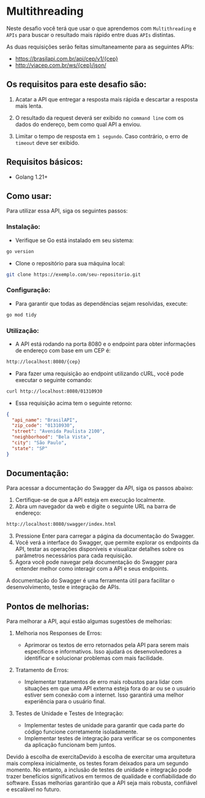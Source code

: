 # Multithreading
Neste desafio você terá que usar o que aprendemos com `Multithreading` e `APIs` para buscar o resultado mais rápido entre duas `APIs` distintas.

As duas requisições serão feitas simultaneamente para as seguintes APIs:

- https://brasilapi.com.br/api/cep/v1/{cep}
- http://viacep.com.br/ws/{cep}/json/

## Os requisitos para este desafio são:

1. Acatar a API que entregar a resposta mais rápida e descartar a resposta mais lenta.

2. O resultado da request deverá ser exibido no `command line` com os dados do endereço, bem como qual API a enviou.

3.  Limitar o tempo de resposta em `1 segundo`. Caso contrário, o erro de `timeout` deve ser exibido.

## Requisitos básicos:
- Golang 1.21+

## Como usar:
Para utilizar essa API, siga os seguintes passos:

### Instalação:
- Verifique se Go está instalado em seu sistema:
```BASH
go version
```

- Clone o repositório para sua máquina local:
```BASH
git clone https://exemplo.com/seu-repositorio.git
```

### Configuração: 
- Para garantir que todas as dependências sejam resolvidas, execute:
```BASH
go mod tidy
```

### Utilização:
- A API está rodando na porta 8080 e o endpoint para obter informações de endereço com base em um CEP é:
```BASH
http://localhost:8080/{cep}
```

- Para fazer uma requisição ao endpoint utilizando cURL, você pode executar o seguinte comando:
```BASH
curl http://localhost:8080/01310930
```
- Essa requisição acima tem o seguinte retorno:
```JSON
{
  "api_name": "BrasilAPI",
  "zip_code": "01310930",
  "street": "Avenida Paulista 2100",
  "neighborhood": "Bela Vista",
  "city": "São Paulo",
  "state": "SP"
}
```

## Documentação:
Para acessar a documentação do Swagger da API, siga os passos abaixo:

1. Certifique-se de que a API esteja em execução localmente.
2. Abra um navegador da web e digite o seguinte URL na barra de endereço:
```bash
http://localhost:8080/swagger/index.html
```
3. Pressione Enter para carregar a página da documentação do Swagger.
4. Você verá a interface do Swagger, que permite explorar os endpoints da API, testar as operações disponíveis e visualizar detalhes sobre os parâmetros necessários para cada requisição.
5. Agora você pode navegar pela documentação do Swagger para entender melhor como interagir com a API e seus endpoints.

A documentação do Swagger é uma ferramenta útil para facilitar o desenvolvimento, teste e integração de APIs.

## Pontos de melhorias:
Para melhorar a API, aqui estão algumas sugestões de melhorias:

1. Melhoria nos Responses de Erros:
    - Aprimorar os textos de erro retornados pela API para serem mais específicos e informativos. Isso ajudará os desenvolvedores a identificar e solucionar problemas com mais facilidade.

2. Tratamento de Erros:
    - Implementar tratamentos de erro mais robustos para lidar com situações em que uma API externa esteja fora do ar ou se o usuário estiver sem conexão com a internet. Isso garantirá uma melhor experiência para o usuário final.

3. Testes de Unidade e Testes de Integração:
    - Implementar testes de unidade para garantir que cada parte do código funcione corretamente isoladamente.
    - Implementar testes de integração para verificar se os componentes da aplicação funcionam bem juntos.

Devido à escolha de exercitaDevido à escolha de exercitar uma arquitetura mais complexa inicialmente, os testes foram deixados para um segundo momento. No entanto, a inclusão de testes de unidade e integração pode trazer benefícios significativos em termos de qualidade e confiabilidade do software. Essas melhorias garantirão que a API seja mais robusta, confiável e escalável no futuro.